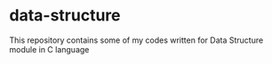 # data-structure
This repository contains some of my codes written for Data Structure module in C language
